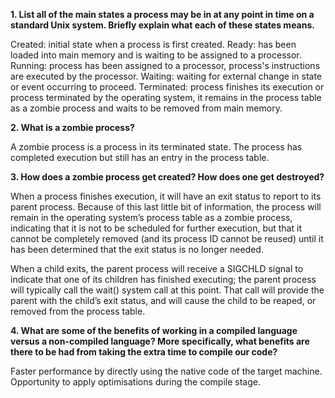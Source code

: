 **1. List all of the main states a process may be in at any point in time on a standard Unix system. Briefly explain what each of these states means.**

Created: initial state when a process is first created.
Ready: has been loaded into main memory and is waiting to be assigned to a processor.
Running: process has been assigned to a processor, process's instructions are executed by the processor.
Waiting: waiting for external change in state or event occurring to proceed.
Terminated: process finishes its execution or process terminated by the operating system,
it remains in the process table as a zombie process and waits to be removed from main memory.

**2. What is a zombie process?**

A zombie process is a process in its terminated state.
The process has completed execution but still has an entry in the process table.

**3. How does a zombie process get created? How does one get destroyed?**

When a process finishes execution, it will have an exit status to report to its parent process. Because of this last little bit of information, the process will remain in the operating system’s process table as a zombie process, indicating that it is not to be scheduled for further execution, but that it cannot be completely removed (and its process ID cannot be reused) until it has been determined that the exit status is no longer needed.

When a child exits, the parent process will receive a SIGCHLD signal to indicate that one of its children has finished executing; the parent process will typically call the wait() system call at this point. That call will provide the parent with the child’s exit status, and will cause the child to be reaped, or removed from the process table.


**4. What are some of the benefits of working in a compiled language versus a non-compiled language? More specifically, what benefits are there to be had from taking the extra time to compile our code?**

Faster performance by directly using the native code of the target machine.
Opportunity to apply optimisations during the compile stage.